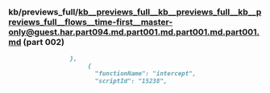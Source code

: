 ### kb/previews_full/kb__previews_full__kb__previews_full__kb__previews_full__flows__time-first__master-only@guest.har.part094.md.part001.md.part001.md.part001.md (part 002)

```md
                 },
                      {
                        "functionName": "intercept",
                        "scriptId": "15238",
         
```

```
